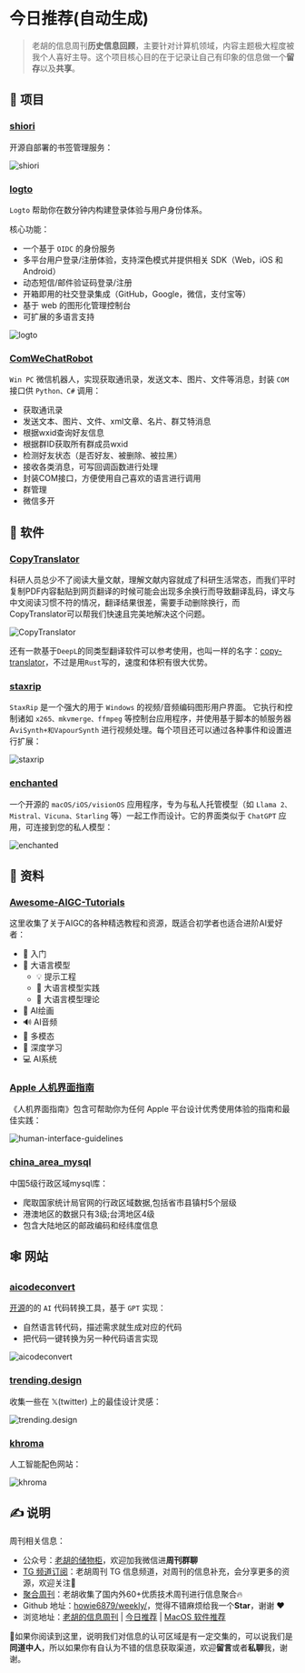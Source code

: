 # 今日推荐(自动生成)

> 老胡的信息周刊**历史信息回顾**，主要针对计算机领域，内容主题极大程度被我个人喜好主导。这个项目核心目的在于记录让自己有印象的信息做一个**留存**以及**共享**。


## 🎯 项目 

### [shiori](https://github.com/go-shiori/shiori)

开源自部署的书签管理服务：

![shiori](https://images-1252557999.file.myqcloud.com/uPic/shiori.jpg) 

### [logto](https://github.com/logto-io/logto)

`Logto` 帮助你在数分钟内构建登录体验与用户身份体系。

核心功能：

- 一个基于 `OIDC` 的身份服务
- 多平台用户登录/注册体验，支持深色模式并提供相关 SDK（Web，iOS 和 Android）
- 动态短信/邮件验证码登录/注册
- 开箱即用的社交登录集成（GitHub，Google，微信，支付宝等）
- 基于 web 的图形化管理控制台
- 可扩展的多语言支持

![logto](https://images-1252557999.file.myqcloud.com/uPic/logto.jpg) 

### [ComWeChatRobot](https://github.com/ljc545w/ComWeChatRobot)

`Win PC` 微信机器人，实现获取通讯录，发送文本、图片、文件等消息，封装 `COM` 接口供 `Python、C#` 调用：

- 获取通讯录
- 发送文本、图片、文件、xml文章、名片、群艾特消息
- 根据wxid查询好友信息
- 根据群ID获取所有群成员wxid
- 检测好友状态（是否好友、被删除、被拉黑）
- 接收各类消息，可写回调函数进行处理
- 封装COM接口，方便使用自己喜欢的语言进行调用
- 群管理
- 微信多开 

## 🤖 软件 

### [CopyTranslator](https://github.com/CopyTranslator/CopyTranslator)

科研人员总少不了阅读大量文献，理解文献内容就成了科研生活常态，而我们平时复制PDF内容黏贴到网页翻译的时候可能会出现多余换行而导致翻译乱码，译文与中文阅读习惯不符的情况，翻译结果很差，需要手动删除换行，而CopyTranslator可以帮我们快速且完美地解决这个问题。

![CopyTranslator](https://images-1252557999.file.myqcloud.com/uPic/CopyTranslator.gif)

还有一款基于`DeepL`的同类型翻译软件可以参考使用，也叫一样的名字：[copy-translator](https://github.com/zu1k/copy-translator)，不过是用`Rust`写的，速度和体积有很大优势。 

### [staxrip](https://github.com/staxrip/staxrip)

`StaxRip` 是一个强大的用于 `Windows` 的视频/音频编码图形用户界面。
它执行和控制诸如 `x265、mkvmerge、ffmpeg` 等控制台应用程序，并使用基于脚本的帧服务器 A`viSynth+和VapourSynth` 进行视频处理。每个项目还可以通过各种事件和设置进行扩展：

![staxrip](https://images-1252557999.file.myqcloud.com/uPic/staxrip.jpg) 

### [enchanted](https://github.com/AugustDev/enchanted)

一个开源的 `macOS/iOS/visionOS` 应用程序，专为与私人托管模型（如 `Llama 2、Mistral、Vicuna、Starling` 等）一起工作而设计。它的界面类似于 `ChatGPT` 应用，可连接到您的私人模型：

![enchanted](https://img.fre123.com/i/2024/07/12/6690f54b93ccc.jpg) 

## 👀 资料 

### [Awesome-AIGC-Tutorials](https://github.com/luban-agi/Awesome-AIGC-Tutorials/blob/main/README_zh.md)

这里收集了关于AIGC的各种精选教程和资源，既适合初学者也适合进阶AI爱好者：

- 👋 入门
- 💬 大语言模型
	- 💡 提示工程
	- 🔧 大语言模型实践
	- 🔬 大语言模型理论
- 🎨 AI绘画
- 🔊 AI音频
- 🌈 多模态
- 🧠 深度学习
- 💻 AI系统 

### [Apple 人机界面指南](https://developer.apple.com/cn/design/human-interface-guidelines/)

《人机界面指南》包含可帮助你为任何 Apple 平台设计优秀使用体验的指南和最佳实践：

![human-interface-guidelines](https://images-1252557999.file.myqcloud.com/uPic/human-interface-guidelines.jpg) 

### [china\_area\_mysql](https://github.com/kakuilan/china_area_mysql)

中国5级行政区域mysql库：

- 爬取国家统计局官网的行政区域数据,包括省市县镇村5个层级
- 港澳地区的数据只有3级;台湾地区4级
- 包含大陆地区的邮政编码和经纬度信息 

## 🕸 网站 

### [aicodeconvert](https://aicodeconvert.com/)

[开源](https://github.com/JustAIGithub/AI-Code-Convert)的的 `AI` 代码转换工具，基于 `GPT` 实现：

- 自然语言转代码，描述需求就生成对应的代码
- 把代码一键转换为另一种代码语言实现

![aicodeconvert](https://images-1252557999.file.myqcloud.com/uPic/aicodeconvert.jpg) 

### [trending.design](https://trending.design/)

收集一些在 𝕏(twitter) 上的最佳设计灵感：

![trending.design](https://images-1252557999.file.myqcloud.com/uPic/trending.design.jpg) 

### [khroma](https://www.khroma.co/)

人工智能配色网站：

![khroma](https://images-1252557999.file.myqcloud.com/uPic/khroma.jpg) 

## ✍️ 说明

周刊相关信息：

- 公众号：[老胡的储物柜](https://images-1252557999.file.myqcloud.com/uPic/ETIbMe.jpg)，欢迎加我微信进**周刊群聊**
- [TG 频道订阅](https://t.me/howie_weekly)：老胡周刊 TG 信息频道，对周刊的信息补充，会分享更多的资源，欢迎关注👏
- [聚合周刊](https://www.fre321.com/weekly)：老胡收集了国内外60+优质技术周刊进行信息聚合🔥
- Github 地址：[howie6879/weekly/](https://github.com/howie6879/weekly/)，觉得不错麻烦给我一个**Star**，谢谢 ❤️
- 浏览地址：[老胡的信息周刊](https://weekly.howie6879.com) | [今日推荐](https://weekly.howie6879.com/recommend/index.html) | [MacOS 软件推荐](https://weekly.howie6879.com/soft/mac.html)

🙌如果你阅读到这里，说明我们对信息的认可区域是有一定交集的，可以说我们是**同道中人**，所以如果你有自认为不错的信息获取渠道，欢迎**留言**或者**私聊**我，谢谢。